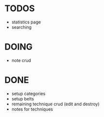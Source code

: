 TODOS
=====

- statistics page
- searching

DOING
=====

- note crud

DONE
====

- setup categories
- setup belts
- remaining technique crud (edit and destroy)
- notes for techniques

